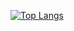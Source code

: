 [![Top Langs](https://github-readme-stats.vercel.app/api/top-langs/?username=Ranxin2023&layout=compact)](https://github.com/anuraghazra/github-readme-stats)
